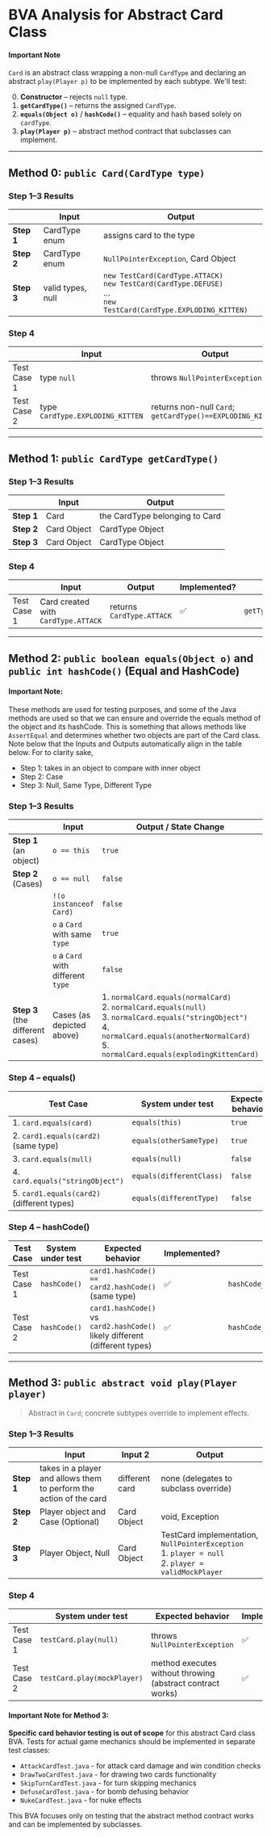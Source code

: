 # BVA Analysis for Abstract **Card** Class

#### Important Note

`Card` is an abstract class wrapping a non-null `CardType` and declaring an abstract `play(Player p)` to be implemented by each subtype. We'll test:

0. **Constructor** – rejects `null` type.
1. **`getCardType()`** – returns the assigned `CardType`.
2. **`equals(Object o)`** / **`hashCode()`** – equality and hash based solely on `cardType`.
3. **`play(Player p)`** – abstract method contract that subclasses can implement.

---

## Method 0: ```public Card(CardType type)```

### Step 1–3 Results

|            | Input                | Output                                                                                             |
| ---------- | -------------------- | -------------------------------------------------------------------------------------------------- |
| **Step 1** | CardType enum        | assigns card to the type                                                                           |
| **Step 2** | CardType enum        | `NullPointerException`, Card Object                                                                |
| **Step 3** | valid types, null    | `new TestCard(CardType.ATTACK)` <br> `new TestCard(CardType.DEFUSE)` <br> … <br> `new TestCard(CardType.EXPLODING_KITTEN)` |

### Step 4

|               | Input             | Output                                       | Implemented? | Test name                                             |
| ------------- | ----------------- | -------------------------------------------- |--------------|-------------------------------------------------------|
| Test Case 1   | type `null`       | throws `NullPointerException`                | ✅            | `constructor_withNullType_throwsNullPointerException` |
| Test Case 2   | type `CardType.EXPLODING_KITTEN`     | returns non-null `Card`; `getCardType()==EXPLODING_KITTEN` | ✅ | `constructor_withValidCardType_createsCard`           |

---  

## Method 1: ```public CardType getCardType()```

### Step 1–3 Results

|            | Input        | Output                         |
| ---------- | ------------ | ------------------------------ |
| **Step 1** | Card         | the CardType belonging to Card |
| **Step 2** | Card Object  | CardType Object                |
| **Step 3** | Card Object  | CardType Object                |

### Step 4

|              | Input             | Output            | Implemented? | Test name                     |
| ------------ | ----------------- | ----------------- |--------------| ----------------------------- |
| Test Case 1  | Card created with `CardType.ATTACK`          | returns `CardType.ATTACK`       | ✅            | `getType_returnsAssignedType` |

---

## Method 2: ```public boolean equals(Object o)``` and ```public int hashCode()``` (Equal and HashCode)
#### Important Note:
These methods are used for testing purposes, and some of the Java methods are used so that we can ensure and override the equals method of the object and its hashCode. This is something that allows methods like `AssertEqual` and determines whether two objects are part of the Card class. Note below that the Inputs and Outputs automatically align in the table below. For to clarity sake, 
- Step 1: takes in an object to compare with inner object
- Step 2: Case
- Step 3: Null, Same Type, Different Type

### Step 1–3 Results

|            | Input                              | Output / State Change                                                                                                                                  |
| ---------- | ---------------------------------- | ------------------------------------------------------------------------------------------------------------------------------------------------------ |
| **Step 1** (an object) | `o == this`                        | `true`                                                                                                                                                 |
| **Step 2** (Cases)| `o == null`                        | `false`                                                                                                                                                |
|            | `!(o instanceof Card)`             | `false`                                                                                                                                                |
|            | `o` a `Card` with same `type`      | `true`                                                                                                                                                 |
|            | `o` a `Card` with different `type` | `false`                                                                                                                                                |
| **Step 3** (the different cases) | Cases  (as depicted above)                     | 1. `normalCard.equals(normalCard)` <br> 2. `normalCard.equals(null)` <br> 3. `normalCard.equals("stringObject")` <br> 4. `normalCard.equals(anotherNormalCard)` <br> 5. `normalCard.equals(explodingKittenCard)` |

### Step 4 – equals()

| Test Case                              | System under test        | Expected behavior | Implemented? | Test name                            |
| -------------------------------------- | ------------------------ | ----------------- |--------------| ------------------------------------ |
| 1. `card.equals(card)`                 | `equals(this)`           | `true`            | ✅            | `equals_compareWithItself_returnsTrue`            |
| 2. `card1.equals(card2)` (same type)   | `equals(otherSameType)`  | `true`            | ✅            | `equals_compareWithSameTypeCard_returnsTrue`        |
| 3. `card.equals(null)`                 | `equals(null)`           | `false`           | ✅            | `equals_compareWithNull_returnsFalse`           |
| 4. `card.equals("stringObject")`       | `equals(differentClass)` | `false`           | ✅            | `equals_compareWithDifferentClass_returnsFalse` |
| 5. `card1.equals(card2)` (different types) | `equals(differentType)`      | `false`           | ✅            | `hashCode_differentCards_mayReturnDifferentHashCode` (covers different types)  |

### Step 4 – hashCode()

| Test Case                               | System under test | Expected behavior                                           | Implemented? | Test name                       |
| --------------------------------------- | ----------------- | ----------------------------------------------------------- |--------------| ------------------------------- |
| Test Case 1 | `hashCode()` | `card1.hashCode() == card2.hashCode()` (same type) | ✅ | `hashCode_sameCards_returnsSameHashCode`   |
| Test Case 2 | `hashCode()` | `card1.hashCode()` vs `card2.hashCode()` likely different (different types) | ✅ | `hashCode_differentCards_mayReturnDifferentHashCode` |

---

## Method 3: ```public abstract void play(Player player)```
> Abstract in `Card`; concrete subtypes override to implement effects.

### Step 1–3 Results

|            | Input                                                                 | Input 2        | Output                                                                                                                                                                              |
| ---------- | --------------------------------------------------------------------- | -------------- |-------------------------------------------------------------------------------------------------------------------------------------------------------------------------------------|
| **Step 1** | takes in a player and allows them to perform the action of the card   | different card | none (delegates to subclass override)                                                                                                                                               |
| **Step 2** | Player object and Case (Optional)                                     | Card Object    | void, Exception                                                                                                                                                                     |
| **Step 3** | Player Object, Null                                                   | Card Object    | TestCard implementation, `NullPointerException` <br> 1. `player = null` <br> 2. `player = validMockPlayer` |

### Step 4

|              | System under test      | Expected behavior                                    | Implemented? | Test name                                        |
| ------------ | ---------------------- | ---------------------------------------------------- |--------------| ------------------------------------------------ |
| Test Case 1  | `testCard.play(null)`           | throws `NullPointerException`                       | ✅            | `play_nullPlayer_throwsNullPointerException`     |
| Test Case 2  | `testCard.play(mockPlayer)`   | method executes without throwing (abstract contract works) | ✅ | `play_validPlayer_doesNotThrowException`          |

#### Important Note for Method 3:
**Specific card behavior testing is out of scope** for this abstract Card class BVA. Tests for actual game mechanics should be implemented in separate test classes:
- `AttackCardTest.java` - for attack card damage and win condition checks
- `DrawTwoCardTest.java` - for drawing two cards functionality
- `SkipTurnCardTest.java` - for turn skipping mechanics
- `DefuseCardTest.java` - for bomb defusing behavior
- `NukeCardTest.java` - for nuke effects

This BVA focuses only on testing that the abstract method contract works and can be implemented by subclasses.
